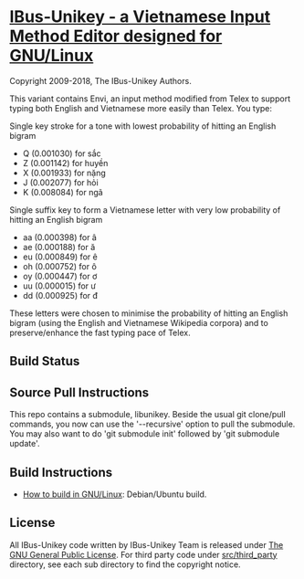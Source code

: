 
[IBus-Unikey - a Vietnamese Input Method Editor designed for GNU/Linux](https://github.com/ibus-unikey/ibus-unikey)
===============

Copyright 2009-2018, The IBus-Unikey Authors.

This variant contains Envi, an input method modified from Telex to support typing both English and Vietnamese more easily than Telex. You type:

Single key stroke for a tone with lowest probability of hitting an English bigram

  * Q (0.001030) for sắc
  * Z (0.001142) for huyền
  * X (0.001933) for nặng
  * J (0.002077) for hỏi
  * K (0.008084) for ngã

Single suffix key to form a Vietnamese letter with very low probability of hitting an English bigram

  * aa (0.000398) for â
  * ae (0.000188) for ă
  * eu (0.000849) for ê
  * oh (0.000752) for ô
  * oy (0.000447) for ơ
  * uu (0.000015) for ư
  * dd (0.000925) for đ

These letters were chosen to minimise the probability of hitting an English bigram (using the English and Vietnamese Wikipedia corpora) and to preserve/enhance the fast typing pace of Telex.

Build Status
------------

Source Pull Instructions
------------------------

This repo contains a submodule, libunikey. Beside the usual git clone/pull commands, you now can use the '--recursive' option to pull the submodule. You may also want to do 'git submodule init' followed by 'git submodule update'.


Build Instructions
------------------

* [How to build in GNU/Linux](docs/build_unikey_in_linux.md): Debian/Ubuntu build.

License
-------

All IBus-Unikey code written by IBus-Unikey Team is released under
[The GNU General Public License](https://opensource.org/licenses/gpl-3.0).
For third party code under [src/third_party](src/third_party) directory,
see each sub directory to find the copyright notice.